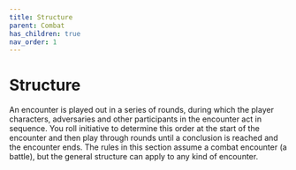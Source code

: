 ```yaml
---
title: Structure
parent: Combat
has_children: true
nav_order: 1
---
```


# Structure
An encounter is played out in a series of rounds, during which the player characters, adversaries and other participants in the encounter act in sequence. You roll initiative to determine this order at the start of the encounter and then play through rounds until a conclusion is reached and the encounter ends. The rules in this section assume a combat encounter (a battle), but the general structure can apply to any kind of encounter.
